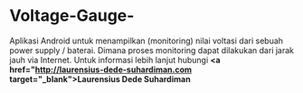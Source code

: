 # Voltage-Gauge-
Aplikasi Android untuk menampilkan (monitoring) nilai voltasi dari sebuah power supply / baterai.
Dimana proses monitoring dapat dilakukan dari jarak jauh via Internet.
Untuk informasi lebih lanjut hubungi <b><a href="http://laurensius-dede-suhardiman.com target="_blank">Laurensius Dede Suhardiman</a></b>
